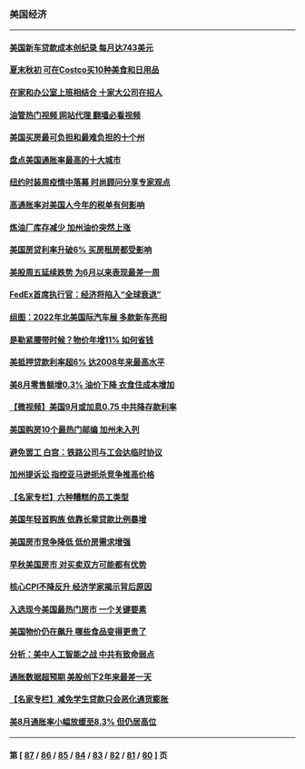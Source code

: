 ### 美国经济
---
#### [美国新车贷款成本创纪录 每月达743美元](../../pages/ncid1078158/n13827951.md?09191645) 
#### [夏末秋初 可在Costco买10种美食和日用品](../../pages/ncid1078158/n13822910.md?09191645) 
#### [在家和办公室上班相结合 十家大公司在招人](../../pages/ncid1078158/n13826252.md?09191645) 
#### [油管热门视频 网站代理 翻墙必看视频](http://209.222.30.114:81/youtube.html?09191645)
#### [美国买房最可负担和最难负担的十个州](../../pages/ncid1078158/n13826858.md?09191645) 
#### [盘点美国通胀率最高的十大城市](../../pages/ncid1078158/n13827386.md?09191645) 
#### [纽约时装周疫情中落幕 时尚顾问分享专家观点](../../pages/ncid1078158/n13827034.md?09191645) 
#### [高通胀率对美国人今年的税单有何影响](../../pages/ncid1078158/n13826890.md?09191645) 
#### [炼油厂库存减少 加州油价突然上涨](../../pages/ncid1078158/n13826948.md?09191645) 
#### [美国房贷利率升破6% 买房租房都受影响](../../pages/ncid1078158/n13826942.md?09191645) 
#### [美股周五延续跌势 为6月以来表现最差一周](../../pages/ncid1078158/n13826880.md?09191645) 
#### [FedEx首席执行官：经济将陷入“全球衰退”](../../pages/ncid1078158/n13826861.md?09191645) 
#### [组图：2022年北美国际汽车展 多款新车亮相](../../pages/ncid1078158/n13826448.md?09191645) 
#### [是勒紧腰带时候？物价年增11% 如何省钱](../../pages/ncid1078158/n13826061.md?09191645) 
#### [美抵押贷款利率超6% 达2008年来最高水平](../../pages/ncid1078158/n13825940.md?09191645) 
#### [美8月零售额增0.3% 油价下降 衣食住成本增加](../../pages/ncid1078158/n13825831.md?09191645) 
#### [【微视频】美国9月或加息0.75 中共降存款利率](../../pages/ncid1078158/n13825209.md?09191645) 
#### [美国购房10个最热门邮编 加州未入列](../../pages/ncid1078158/n13825813.md?09191645) 
#### [避免罢工 白宫：铁路公司与工会达临时协议](../../pages/ncid1078158/n13825694.md?09191645) 
#### [加州提诉讼 指控亚马逊扼杀竞争推高价格](../../pages/ncid1078158/n13825186.md?09191645) 
#### [【名家专栏】六种糟糕的员工类型](../../pages/ncid1078158/n13824975.md?09191645) 
#### [美国年轻首购族 依靠长辈贷款比例暴增](../../pages/ncid1078158/n13824734.md?09191645) 
#### [美国房市竞争降低 低价房需求增强](../../pages/ncid1078158/n13824698.md?09191645) 
#### [早秋美国房市 对买卖双方可能都有优势](../../pages/ncid1078158/n13824679.md?09191645) 
#### [核心CPI不降反升 经济学家揭示背后原因](../../pages/ncid1078158/n13824574.md?09191645) 
#### [入选现今美国最热门房市 一个关键要素](../../pages/ncid1078158/n13824650.md?09191645) 
#### [美国物价仍在飙升 哪些食品变得更贵了](../../pages/ncid1078158/n13824482.md?09191645) 
#### [分析：美中人工智能之战 中共有致命弱点](../../pages/ncid1078158/n13824391.md?09191645) 
#### [通胀数据超预期 美股创下2年来最差一天](../../pages/ncid1078158/n13824353.md?09191645) 
#### [【名家专栏】减免学生贷款只会恶化通货膨胀](../../pages/ncid1078158/n13824062.md?09191645) 
#### [美8月通胀率小幅放缓至8.3% 但仍居高位](../../pages/ncid1078158/n13824139.md?09191645) 

---
#### 第 [ [87](./87.md?09191645) / [86](./86.md?09191645) / [85](./85.md?09191645) / [84](./84.md?09191645) / [83](./83.md?09191645) / [82](./82.md?09191645) / [81](./81.md?09191645) / [80](./80.md?09191645) ] 页
